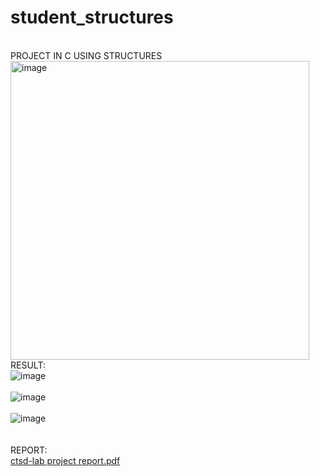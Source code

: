# student_structures
 <br>PROJECT IN C USING STRUCTURES <br>
<img width="478" alt="image" src="https://github.com/yasaswini2005/BTECH-ADMISSION-SYSTEM-IN-C/assets/139364347/00af1067-e9ff-4bd8-821e-7d93156e2b8c"> <br>
RESULT: <br>![image](https://github.com/yasaswini2005/BTECH-ADMISSION-SYSTEM-IN-C/assets/139364347/2aaf0736-caa1-4889-affc-37795e10ddab) <br>
 <br>![image](https://github.com/yasaswini2005/BTECH-ADMISSION-SYSTEM-IN-C/assets/139364347/f7e1d53d-c7f2-4632-ad6c-c9ef61313068) <br>
 <br> ![image](https://github.com/yasaswini2005/BTECH-ADMISSION-SYSTEM-IN-C/assets/139364347/a9ef6333-c90b-4444-ae9a-7f6f9d9d3b41) <br>
 <br>
  <br>REPORT: <br>
[ctsd-lab project report.pdf](https://github.com/yasaswini2005/student_structures/files/13766633/ctsd-lab.project.report.pdf)

